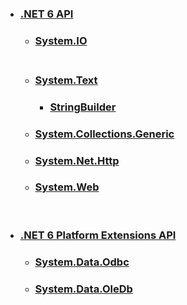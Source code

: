 
- ### [.NET 6 API](https://docs.microsoft.com/ja-jp/dotnet/api/?view=net-6.0)
  - ### [System.IO](https://docs.microsoft.com/ja-jp/dotnet/api/system.io?view=net-6.0)<br><br>
  - ### [System.Text](https://docs.microsoft.com/ja-jp/dotnet/api/system.text?view=net-6.0)
    - ### [StringBuilder](https://learn.microsoft.com/ja-jp/dotnet/api/system.text.stringbuilder?view=net-6.0)
  - ### [System.Collections.Generic](https://learn.microsoft.com/ja-jp/dotnet/api/system.collections.generic?view=net-6.0)
  - ### [System.Net.Http](https://learn.microsoft.com/ja-jp/dotnet/api/system.net.http?view=net-6.0)
  - ### [System.Web](https://learn.microsoft.com/ja-jp/dotnet/api/system.web?view=net-6.0)

<br>

- ### [.NET 6 Platform Extensions API](https://docs.microsoft.com/ja-jp/dotnet/api/?view=dotnet-plat-ext-6.0)
  - ### [System.Data.Odbc](https://docs.microsoft.com/ja-jp/dotnet/api/system.data.odbc?view=dotnet-plat-ext-6.0)
  - ### [System.Data.OleDb](https://docs.microsoft.com/ja-jp/dotnet/api/system.data.oledb?view=dotnet-plat-ext-6.0)
